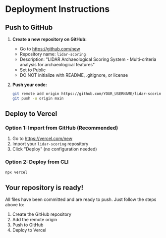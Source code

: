# Deployment Instructions

## Push to GitHub

1. **Create a new repository on GitHub:**
   - Go to https://github.com/new
   - Repository name: `lidar-scoring`
   - Description: "LIDAR Archaeological Scoring System - Multi-criteria analysis for archaeological features"
   - Set to Public
   - DO NOT initialize with README, .gitignore, or license

2. **Push your code:**
   ```bash
   git remote add origin https://github.com/YOUR_USERNAME/lidar-scoring.git
   git push -u origin main
   ```

## Deploy to Vercel

### Option 1: Import from GitHub (Recommended)
1. Go to https://vercel.com/new
2. Import your `lidar-scoring` repository
3. Click "Deploy" (no configuration needed)

### Option 2: Deploy from CLI
```bash
npx vercel
```

## Your repository is ready!

All files have been committed and are ready to push. Just follow the steps above to:
1. Create the GitHub repository
2. Add the remote origin
3. Push to GitHub
4. Deploy to Vercel